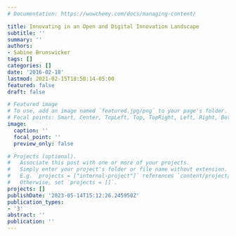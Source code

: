 ```yaml
---
# Documentation: https://wowchemy.com/docs/managing-content/

title: Innovating in an Open and Digital Innovation Landscape
subtitle: ''
summary: ''
authors:
- Sabine Brunswicker
tags: []
categories: []
date: '2016-02-18'
lastmod: 2021-02-15T18:58:14-05:00
featured: false
draft: false

# Featured image
# To use, add an image named `featured.jpg/png` to your page's folder.
# Focal points: Smart, Center, TopLeft, Top, TopRight, Left, Right, BottomLeft, Bottom, BottomRight.
image:
  caption: ''
  focal_point: ''
  preview_only: false

# Projects (optional).
#   Associate this post with one or more of your projects.
#   Simply enter your project's folder or file name without extension.
#   E.g. `projects = ["internal-project"]` references `content/project/deep-learning/index.md`.
#   Otherwise, set `projects = []`.
projects: []
publishDate: '2023-05-14T15:12:26.245950Z'
publication_types:
- '3'
abstract: ''
publication: ''
---
```

